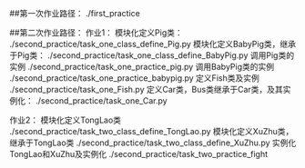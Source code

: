 ##第一次作业路径：
./first_practice

##第二次作业路径：
作业1：
模块化定义Pig类：
./second_practice/task_one_class_define_Pig.py
模块化定义BabyPig类，继承于Pig类：
./second_practice/task_one_class_define_BabyPig.py
调用Pig类的实例
./second_practice/task_one_practice_pig.py
调用BabyPig类的实例
./second_practice/task_one_practice_babypig.py
定义Fish类及实例
./second_practice/task_one_Fish.py
定义Car类，Bus类继承于Car类，及其实例化：
./second_practice/task_one_Car.py

作业2：
模块化定义TongLao类
./second_practice/task_two_class_define_TongLao.py
模块化定义XuZhu类，继承于TongLao类
./second_practice/task_two_class_define_XuZhu.py
实例化TongLao和XuZhu及实例化
./second_practice/task_two_practice_fight